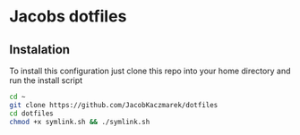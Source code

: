 # Jacobs dotfiles

## Instalation

To install this configuration just clone this repo into your home directory and run the install script

```bash
cd ~
git clone https://github.com/JacobKaczmarek/dotfiles
cd dotfiles
chmod +x symlink.sh && ./symlink.sh
```

